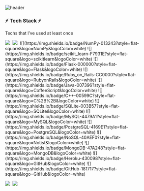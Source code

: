 

<!--
**Seungrikim/Seungrikim** is a ✨ _special_ ✨ repository because its `README.md` (this file) appears on your GitHub profile.

Here are some ideas to get you started:

- 🔭 I’m currently working on ...
- 🌱 I’m currently learning ...
- 👯 I’m looking to collaborate on ...
- 🤔 I’m looking for help with ...
- 💬 Ask me about ...
- 📫 How to reach me: ...
- 😄 Pronouns: ...
- ⚡ Fun fact: ...
-->
![header](https://capsule-render.vercel.app/api?type=slice&color=auto&height=300&section=header&text=SeungriKim&fontSize=90)

<h3 align=“center”> ⚡ Tech Stack ⚡</h3>

<p align=“center”> Techs that I’ve used at least once </p>

<p align=“center”>
<img src="https://img.shields.io/badge/Python-3766AB?style=flat-square&logo=Python&logoColor=white"/></a>&nbsp         <img src="https://img.shields.io/badge/Pandas-150458?style=flat-square&logo=Pandas&logoColor=white"/></a>&nbsp ![](https://img.shields.io/badge/NumPy-013243?style=flat-square&logo=NumPy&logoColor=white) ![](https://img.shields.io/badge/scikit_learn-F7931E?style=flat-square&logo=scikitlearn&logoColor=white) ![](https://img.shields.io/badge/Flask-000000?style=flat-square&logo=Flask&logoColor=white) ![](https://img.shields.io/badge/Ruby_on_Rails-CC0000?style=flat-square&logo=RubyonRails&logoColor=white) ![](https://img.shields.io/badge/Java-007396?style=flat-square&logo=CoffeeScript&logoColor=white) ![](https://img.shields.io/badge/C++-00599C?style=flat-square&logo=C%2B%2B&logoColor=white) ![](https://img.shields.io/badge/SQLite-003B57?style=flat-square&logo=SQLite&logoColor=white)
![](https://img.shields.io/badge/MySQL-4479A1?style=flat-square&logo=MySQL&logoColor=white) ![](https://img.shields.io/badge/PostgreSQL-4169E1?style=flat-square&logo=PostgreSQL&logoColor=white) ![](https://img.shields.io/badge/NoSQL-40AEF0?style=flat-square&logo=Notist&logoColor=white) ![](https://img.shields.io/badge/MongoDB-47A248?style=flat-square&logo=MongoDB&logoColor=white)
![](https://img.shields.io/badge/Heroku-430098?style=flat-square&logo=GitHub&logoColor=white)        ![](https://img.shields.io/badge/GitHub-181717?style=flat-square&logo=GitHub&logoColor=white) 


<p align=“center”>
<a href="https://www.linkedin.com/in/seungrikim/"><img src="https://img.shields.io/badge/LinkedIn-0A66C2?style=flat-square&logo=LinkedIn&logoColor=white&link=https://www.linkedin.com/in/seungrikim/"/></a>&nbsp
<a href="srkim@berkeley.edu"><img src="https://img.shields.io/badge/Gmail-EA4335?style=flat-square&logo=Gmail&logoColor=white&link=srkim@berkeley.edu"/></a>&nbsp






